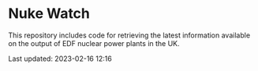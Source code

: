 # Nuke Watch

This repository includes code for retrieving the latest information available on the output of EDF nuclear power plants in the UK.

Last updated: 2023-02-16 12:16